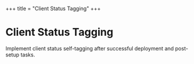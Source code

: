 +++
title = "Client Status Tagging"
+++

# Client Status Tagging

Implement client status self-tagging after successful deployment and post-setup tasks.
